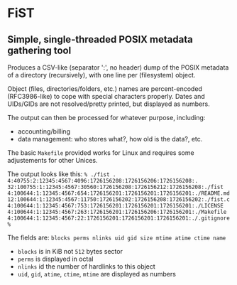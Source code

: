 FiST
====

## Simple, single-threaded POSIX metadata gathering tool

Produces a CSV-like (separator ':', no header) dump of the POSIX metadata of a directory
(recursively), with one line per (filesystem) object.

Object (files, directories/folders, etc.) names are percent-encoded (RFC3986-like) to cope with
special characters properly.
Dates and UIDs/GIDs are not resolved/pretty printed, but displayed as numbers.

The output can then be processed for whatever purpose, including:
- accounting/billing
- data management: who stores what?, how old is the data?, etc.

The basic `Makefile` provided works for Linux and requires some adjustements for other Unices.

The output looks like this:
`
% ./fist .
4:40755:2:12345:4567:4096:1726156208:1726156206:1726156208:.
32:100755:1:12345:4567:30560:1726156208:1726156212:1726156208:./fist
4:100644:1:12345:4567:654:1726156201:1726156201:1726156201:./README.md
12:100644:1:12345:4567:11750:1726156202:1726156208:1726156202:./fist.c
4:100644:1:12345:4567:753:1726156201:1726156201:1726156201:./LICENSE
4:100644:1:12345:4567:263:1726156201:1726156206:1726156201:./Makefile
4:100644:1:12345:4567:22:1726156201:1726156201:1726156201:./.gitignore
%
`

The fields are:
`blocks perms nlinks uid gid size mtime atime ctime name`

- `blocks` is in KiB not `512` bytes sector
- `perms` is displayed in octal
- `nlinks` id the number of hardlinks to this object
- `uid`, `gid`, `atime`, `ctime`, `mtime` are displayed as numbers
